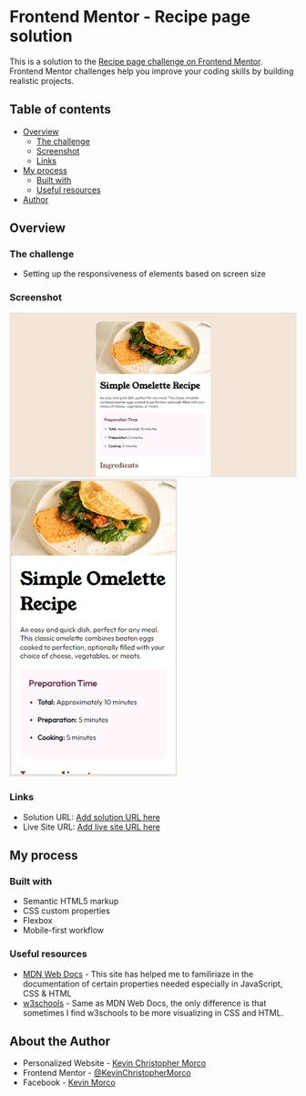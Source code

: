 # Frontend Mentor - Recipe page solution

This is a solution to the [Recipe page challenge on Frontend Mentor](https://www.frontendmentor.io/challenges/recipe-page-KiTsR8QQKm). Frontend Mentor challenges help you improve your coding skills by building realistic projects. 

## Table of contents

- [Overview](#overview)
  - [The challenge](#the-challenge)
  - [Screenshot](#screenshot)
  - [Links](#links)
- [My process](#my-process)
  - [Built with](#built-with)
  - [Useful resources](#useful-resources)
- [Author](#about-the-author)


## Overview

### The challenge
- Setting up the responsiveness of elements based on screen size

### Screenshot
![FHD view](https://github.com/KevinChristopherMorco/static-recipe-page/blob/main/assets/screenshot/FHD.png?raw=true)
![Mobile view](https://github.com/KevinChristopherMorco/static-recipe-page/blob/main/assets/screenshot/Mobile.png?raw=true)


### Links

- Solution URL: [Add solution URL here](https://your-solution-url.com)
- Live Site URL: [Add live site URL here](https://your-live-site-url.com)

## My process

### Built with

- Semantic HTML5 markup
- CSS custom properties
- Flexbox
- Mobile-first workflow


### Useful resources

- [MDN Web Docs](https://developer.mozilla.org/) - This site has helped me to familiriaze in the documentation of certain properties needed especially in JavaScript, CSS & HTML 
- [w3schools](https://www.w3schools.com/) - Same as MDN Web Docs, the only difference is that sometimes I find w3schools to be more visualizing in CSS and HTML.


## About the Author

- Personalized Website - [Kevin Christopher Morco](https://kevinchristophermorco.github.io)
- Frontend Mentor - [@KevinChristopherMorco](https://www.frontendmentor.io/profile/KevinChristopherMorco)
- Facebook - [Kevin Morco](https://www.facebook.com/kevin.morco.5)


